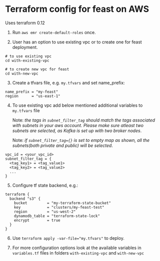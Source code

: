# Terraform config for feast on AWS

Uses terraform 0.12

1. Run `aws emr create-default-roles` once.

2. User has an option to use existing vpc or to create one for feast deployment.

```
# to use existing vpc
cd with-existing-vpc

# to create new vpc for feast
cd with-new-vpc
```

3. Create a tfvars file, e.g. `my.tfvars` and set name_prefix:

```
name_prefix = "my-feast"
region      = "us-east-1"
```

4. To use existing vpc add below mentioned additional variables to `my.tfvars` file

   Note: _the tags in `subnet_filter_tag` should match the tags associated with subnets in your aws account. Please make sure atleast two subnets are selected, as Kafka is set up with two broker nodes_.

   Note: _if `subnet_filter_tag={}` is set to empty map as shown, all the subnets(both private and public) will be selected_.

```
vpc_id = <your_vpc_id>
subnet_filter_tag = {
  <tag_key1> = <tag_value1>
  <tag_key2> = <tag_value2>
  ...
}
```

5. Configure tf state backend, e.g.:

```
terraform {
  backend "s3" {
    bucket         = "my-terraform-state-bucket"
    key            = "clusters/my-feast-test"
    region         = "us-west-2"
    dynamodb_table = "terraform-state-lock"
    encrypt        = true
  }
}
```

6. Use `terraform apply -var-file="my.tfvars"` to deploy.

7. For more configuration options look at the available variables in `variables.tf` files in folders `with-existing-vpc` and `with-new-vpc`
